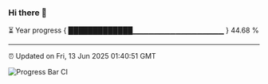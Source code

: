 ### Hi there 👋

⏳ Year progress { █████████████▁▁▁▁▁▁▁▁▁▁▁▁▁▁▁▁▁ } 44.68 %

---

⏰ Updated on Fri, 13 Jun 2025 01:40:51 GMT

![Progress Bar CI](https://github.com/liununu/liununu/workflows/Progress%20Bar%20CI/badge.svg)
